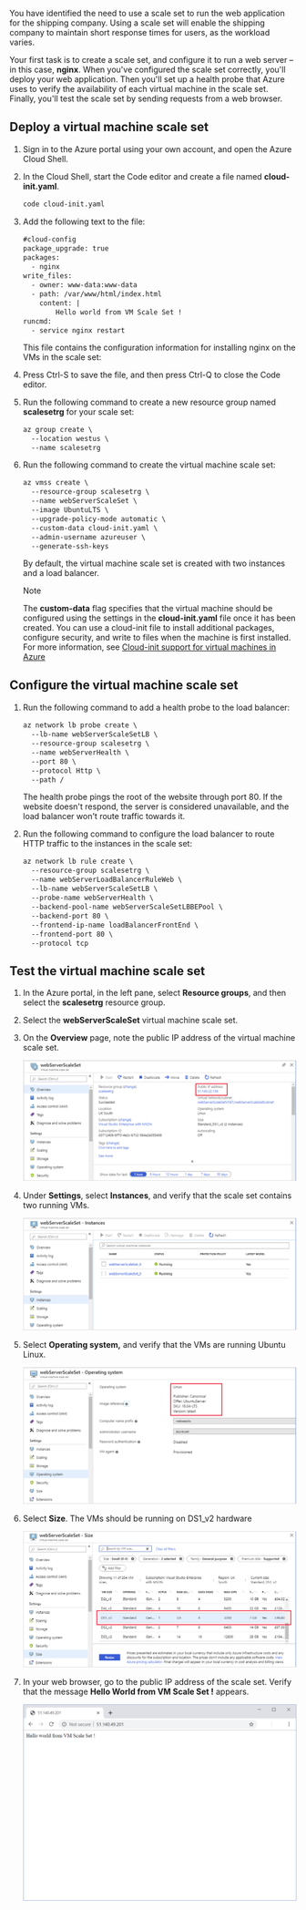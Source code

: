You have identified the need to use a scale set to run the web application for the shipping company. Using a scale set will enable the shipping company to maintain short response times for users, as the workload varies.

Your first task is to create a scale set, and configure it to run a web server – in this case, **nginx**. When you've configured the scale set correctly, you'll deploy your web application. Then you'll set up a health probe that Azure uses to verify the availability of each virtual machine in the scale set. Finally, you'll test the scale set by sending requests from a web browser.

## Deploy a virtual machine scale set

1. Sign in to the Azure portal using your own account, and open the Azure Cloud Shell.
2. In the Cloud Shell, start the Code editor and create a file named **cloud-init.yaml**.

    ```bash
    code cloud-init.yaml
    ```

3. Add the following text to the file:

    ```Text
    #cloud-config
    package_upgrade: true
    packages:
      - nginx
    write_files:
      - owner: www-data:www-data
      - path: /var/www/html/index.html
        content: |
            Hello world from VM Scale Set !
    runcmd:
      - service nginx restart
    ```

    This file contains the configuration information for installing nginx on the VMs in the scale set:

4. Press Ctrl-S to save the file, and then press Ctrl-Q to close the Code editor.

5. Run the following command to create a new resource group named **scalesetrg** for your scale set:

    ```azurecli
    az group create \
      --location westus \
      --name scalesetrg
    ```

6. Run the following command to create the virtual machine scale set:

    ```azurecli
    az vmss create \
      --resource-group scalesetrg \
      --name webServerScaleSet \
      --image UbuntuLTS \
      --upgrade-policy-mode automatic \
      --custom-data cloud-init.yaml \
      --admin-username azureuser \
      --generate-ssh-keys
    ```

    By default, the virtual machine scale set is created with two instances and a load balancer.

    > [!NOTE]
    > The **custom-data** flag specifies that the virtual machine should be configured using the settings in the **cloud-init.yaml** file once it has been created. You can use a cloud-init file to install additional packages, configure security, and write to files when the machine is first installed. For more information, see [Cloud-init support for virtual machines in Azure](https://docs.microsoft.com/azure/virtual-machines/linux/using-cloud-init)

## Configure the virtual machine scale set

1. Run the following command to add a health probe to the load balancer:

    ```azurecli
    az network lb probe create \
      --lb-name webServerScaleSetLB \
      --resource-group scalesetrg \
      --name webServerHealth \
      --port 80 \
      --protocol Http \
      --path /
    ```

    The health probe pings the root of the website through port 80. If the website doesn't respond, the server is considered unavailable, and the load balancer won't route traffic towards it.

2. Run the following command to configure the load balancer to route HTTP traffic to the instances in the scale set:

    ```azurecli
    az network lb rule create \
      --resource-group scalesetrg \
      --name webServerLoadBalancerRuleWeb \
      --lb-name webServerScaleSetLB \
      --probe-name webServerHealth \
      --backend-pool-name webServerScaleSetLBBEPool \
      --backend-port 80 \
      --frontend-ip-name loadBalancerFrontEnd \
      --frontend-port 80 \
      --protocol tcp
    ```

## Test the virtual machine scale set

1. In the Azure portal, in the left pane, select **Resource groups**, and then select the **scalesetrg** resource group.

2. Select the **webServerScaleSet** virtual machine scale set.

3. On the **Overview** page, note the public IP address of the virtual machine scale set.

    ![Screenshot of the Azure portal, showing the Overview page for the virtual machine scale set](../media/3-vmss-properties.png)

4. Under **Settings**, select **Instances**, and verify that the scale set contains two running VMs.

    ![Screenshot of the Azure portal, showing the instances for the virtual machine scale set](../media/3-vmss-instances.png)

5. Select **Operating system,** and verify that the VMs are running Ubuntu Linux.

    ![Screenshot of the Azure portal, showing the operating system for the virtual machine scale set](../media/3-vmss-operating-system.png)

6. Select **Size**. The VMs should be running on DS1_v2 hardware

    ![Screenshot of the Azure portal, showing the size of the virtual machines in the scale set](../media/3-vmss-size.png)

7. In your web browser, go to the public IP address of the scale set. Verify that the message **Hello World from VM Scale Set !**<!--CE:Is this correct, with a space between 'Set' and '!'?--> appears.

    ![Screenshot of the web app](../media/3-web-app.png)
